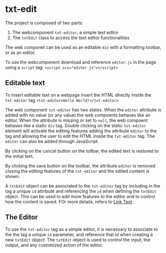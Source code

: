 # txt-edit
The project is composed of two parts:
1. The webcomponent `txt-editor`, a simple text editor
2. The `txtEdit` class to access the text editor functionalities 

The web componet can be used as an editable `div` with a formatting toolbar, or as an editor.

To use the webcomponent download and reference `editor.js` in the page using a `script` tag:
`<script src="editor.js"></script>`

## Editable text

To insert editable text on a webpage insert the HTML directly inside the `txt-editor` tag
`<txt-editor>Hello World!</txt-editor>`

The web component `txt-editor` has two states. When the `editor` attribute is added with no value (or any value) the web compoents behaves like an editor. When the attribute is missing or set to `null`, the web compoent behaves like a static `div` tag. Double clicking on the static `txt-editor` element will activate the editing features adding the attribute `editor` to the tag and allowing the user to edit the HTML inside the `txt-editor` tag. The `editor` can also be added through JavaScript.

By clicking on the cancel button on the tollbar, the edited text is restored to the initial text.

By clicking the save button on the toolbar, the attribute `editor` is removed closing the editing features of the `txt-editor` and the edited content is shown.

A `txtEdit` object can be associated to the `txt-editor` tag by including in the tag a unique `id` attribute and referencing the `id` when defining the `txtEdit` object. This can be used to add more features to the editor and to control how the content is saved. FOr more details, refers to [Link Text](#the-editor).

## The Editor

To use the `txt-editor` tag as a simple editor, it is necessary to associate to the the tag a unique `id` parameter, and reference that id when creating a new `txtEdit` object. The `txtEdit` object is used to control the input, the output, and any customized action of the editor.
